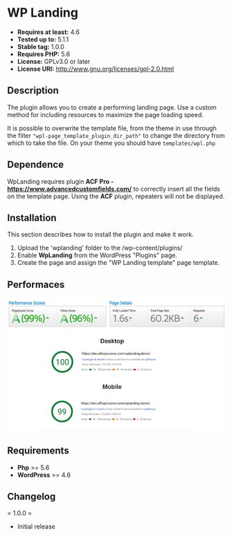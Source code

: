 # WP Landing
* **Requires at least:** 4.6
* **Tested up to:** 5.1.1
* **Stable tag:** 1.0.0
* **Requires PHP:** 5.6
* **License:** GPLv3.0 or later
* **License URI:** http://www.gnu.org/licenses/gpl-2.0.html

## Description

The plugin allows you to create a performing landing page.
Use a custom method for including resources to maximize the page loading speed.

It is possible to overwrite the template file, from the theme in use through the filter <code>"wpl-page_template_plugin_dir_path"</code> 
to change the directory from which to take the file. On your theme you should have <code>templates/wpl.php</code>

## Dependence

WpLanding requires plugin <strong>ACF Pro - https://www.advancedcustomfields.com/</strong> to correctly insert all the fields on the template page. 
Using the <strong>ACF</strong> plugin, repeaters will not be displayed.

## Installation

This section describes how to install the plugin and make it work.

1. Upload the 'wplanding' folder to the /wp-content/plugins/
2. Enable <strong>WpLanding</strong> from the WordPress "Plugins" page.
3. Create the page and assign the "WP Landing template" page template.

## Performaces

<img src="https://github.com/Picaland/wplanding/blob/master/wplanding-performance.jpg" alt="Wp Landing Performaces">

## Requirements

* **Php** >= 5.6
* **WordPress** >= 4.6

## Changelog

= 1.0.0 =
* Initial release